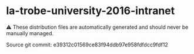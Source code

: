 # la-trobe-university-2016-intranet

:warning: These distribution files are automatically generated and should never be manually managed.

Source git commit: e39312c01569ce83f94ddb97e958fdfdcc9fdf12
